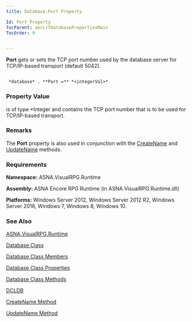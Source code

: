 ```yaml
---
title: Database.Port Property

Id: Port_Property
TocParent: aerLrfDatabasePropertiesMain
TocOrder: 9


---
```


**Port** gets or sets the TCP port number used by the database server for TCP/IP-based transport (default 5042). 

```

 *database* . **Port =** *<integerVal>* 
```

### Property Value
***<integerVal>*** is of type *Integer and contains the TCP port number that is to be used for TCP/IP-based transport. 

### Remarks
The **Port** property is also used in conjunction with the [CreateName](CreateName_Method.html) and [UpdateName](UpdateName_Method.html) methods. 

### Requirements
**Namespace:** ASNA.VisualRPG.Runtime 

**Assembly:** ASNA Encore RPG Runtime (in ASNA.VisualRPG.Runtime.dll) 

**Platforms:** Windows Server 2012, Windows Server 2012 R2, Windows Server 2016, Windows 7, Windows 8, Windows 10. 

### See Also
[ASNA.VisualRPG.Runtime](aerLrfRuntimeNamespace.html)

[Database Class](Date_Formats.html)

[Database Class Members](aerLrfDatabasePropertiesMain.html)

[Database Class Properties](aerLrfDatabasePropertiesMain.html)

[Database Class Methods](aerLrfDatabaseMethods.html)

[DCLDB](DCLDB.html)

[CreateName Method](CreateName_Method.html)

[UpdateName Method](UpdateName_Method.html) 
